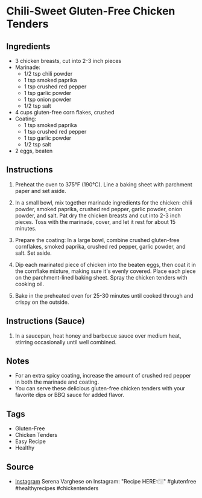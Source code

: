  # Chili-Sweet Gluten-Free Chicken Tenders

## Ingredients

- 3 chicken breasts, cut into 2-3 inch pieces
- Marinade:
  - 1/2 tsp chili powder
  - 1 tsp smoked paprika
  - 1 tsp crushed red pepper
  - 1 tsp garlic powder
  - 1 tsp onion powder
  - 1/2 tsp salt
- 4 cups gluten-free corn flakes, crushed
- Coating:
  - 1 tsp smoked paprika
  - 1 tsp crushed red pepper
  - 1 tsp garlic powder
  - 1/2 tsp salt
- 2 eggs, beaten

## Instructions

1. Preheat the oven to 375°F (190°C). Line a baking sheet with parchment paper and set aside.

2. In a small bowl, mix together marinade ingredients for the chicken: chili powder, smoked paprika, crushed red pepper, garlic powder, onion powder, and salt. Pat dry the chicken breasts and cut into 2-3 inch pieces. Toss with the marinade, cover, and let it rest for about 15 minutes.

3. Prepare the coating: In a large bowl, combine crushed gluten-free cornflakes, smoked paprika, crushed red pepper, garlic powder, and salt. Set aside.

4. Dip each marinated piece of chicken into the beaten eggs, then coat it in the cornflake mixture, making sure it's evenly covered. Place each piece on the parchment-lined baking sheet. Spray the chicken tenders with cooking oil.

5. Bake in the preheated oven for 25-30 minutes until cooked through and crispy on the outside.

## Instructions (Sauce)

1. In a saucepan, heat honey and barbecue sauce over medium heat, stirring occasionally until well combined.

## Notes

- For an extra spicy coating, increase the amount of crushed red pepper in both the marinade and coating.
- You can serve these delicious gluten-free chicken tenders with your favorite dips or BBQ sauce for added flavor.

## Tags

- Gluten-Free
- Chicken Tenders
- Easy Recipe
- Healthy

## Source

- [Instagram](https://www.instagram.com/p/C3BiHNcP90y) Serena Varghese on Instagram: "Recipe HERE👇🏼" #glutenfree #healthyrecipes #chickentenders